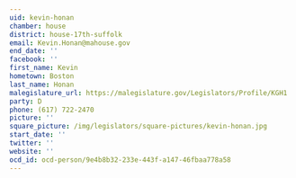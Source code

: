 ```yaml
---
uid: kevin-honan
chamber: house
district: house-17th-suffolk
email: Kevin.Honan@mahouse.gov
end_date: ''
facebook: ''
first_name: Kevin
hometown: Boston
last_name: Honan
malegislature_url: https://malegislature.gov/Legislators/Profile/KGH1
party: D
phone: (617) 722-2470
picture: ''
square_picture: /img/legislators/square-pictures/kevin-honan.jpg
start_date: ''
twitter: ''
website: ''
ocd_id: ocd-person/9e4b8b32-233e-443f-a147-46fbaa778a58
---
```

